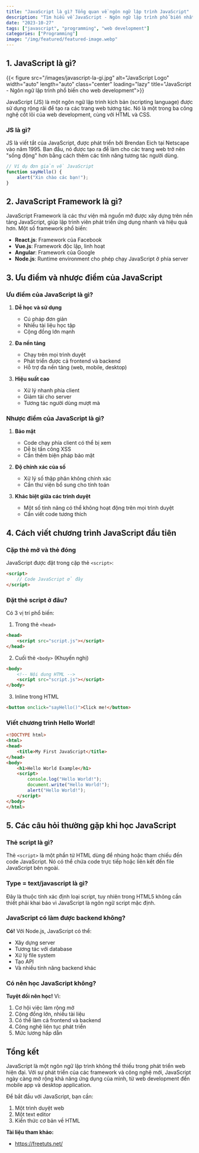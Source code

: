 ```yaml
---
title: "JavaScript là gì? Tổng quan về ngôn ngữ lập trình JavaScript"
description: "Tìm hiểu về JavaScript - Ngôn ngữ lập trình phổ biến nhất cho web development"
date: "2023-10-27"
tags: ["javascript", "programming", "web development"]
categories: ["Programming"]
image: "/img/featured/featured-image.webp"
---
```


## 1. JavaScript là gì?

{{< figure src="/images/javascript-la-gi.jpg" alt="JavaScript Logo" width="auto" length="auto" class="center" loading="lazy" title="JavaScript - Ngôn ngữ lập trình phổ biến cho web development">}}

JavaScript (JS) là một ngôn ngữ lập trình kịch bản (scripting language) được sử dụng rộng rãi để tạo ra các trang web tương tác. Nó là một trong ba công nghệ cốt lõi của web development, cùng với HTML và CSS.

### JS là gì?

JS là viết tắt của JavaScript, được phát triển bởi Brendan Eich tại Netscape vào năm 1995. Ban đầu, nó được tạo ra để làm cho các trang web trở nên "sống động" hơn bằng cách thêm các tính năng tương tác người dùng.

```javascript
// Ví dụ đơn giản về JavaScript
function sayHello() {
    alert("Xin chào các bạn!");
}
```

## 2. JavaScript Framework là gì?

JavaScript Framework là các thư viện mã nguồn mở được xây dựng trên nền tảng JavaScript, giúp lập trình viên phát triển ứng dụng nhanh và hiệu quả hơn. Một số framework phổ biến:

- **React.js**: Framework của Facebook
- **Vue.js**: Framework độc lập, linh hoạt
- **Angular**: Framework của Google
- **Node.js**: Runtime environment cho phép chạy JavaScript ở phía server

## 3. Ưu điểm và nhược điểm của JavaScript

### Ưu điểm của JavaScript là gì?

1. **Dễ học và sử dụng**
   - Cú pháp đơn giản
   - Nhiều tài liệu học tập
   - Cộng đồng lớn mạnh

2. **Đa nền tảng**
   - Chạy trên mọi trình duyệt
   - Phát triển được cả frontend và backend
   - Hỗ trợ đa nền tảng (web, mobile, desktop)

3. **Hiệu suất cao**
   - Xử lý nhanh phía client
   - Giảm tải cho server
   - Tương tác người dùng mượt mà

### Nhược điểm của JavaScript là gì?

1. **Bảo mật**
   - Code chạy phía client có thể bị xem
   - Dễ bị tấn công XSS
   - Cần thêm biện pháp bảo mật

2. **Độ chính xác của số**
   - Xử lý số thập phân không chính xác
   - Cần thư viện bổ sung cho tính toán

3. **Khác biệt giữa các trình duyệt**
   - Một số tính năng có thể không hoạt động trên mọi trình duyệt
   - Cần viết code tương thích

## 4. Cách viết chương trình JavaScript đầu tiên

### Cặp thẻ mở và thẻ đóng

JavaScript được đặt trong cặp thẻ `<script>`:

```html
<script>
    // Code JavaScript ở đây
</script>
```

### Đặt thẻ script ở đâu?

Có 3 vị trí phổ biến:

1. Trong thẻ `<head>`
```html
<head>
    <script src="script.js"></script>
</head>
```

2. Cuối thẻ `<body>` (Khuyến nghị)
```html
<body>
    <!-- Nội dung HTML -->
    <script src="script.js"></script>
</body>
```

3. Inline trong HTML
```html
<button onclick="sayHello()">Click me!</button>
```

### Viết chương trình Hello World!

```html
<!DOCTYPE html>
<html>
<head>
    <title>My First JavaScript</title>
</head>
<body>
    <h1>Hello World Example</h1>
    <script>
        console.log("Hello World!");
        document.write("Hello World!");
        alert("Hello World!");
    </script>
</body>
</html>
```

## 5. Các câu hỏi thường gặp khi học JavaScript

### Thẻ script là gì?

Thẻ `<script>` là một phần tử HTML dùng để nhúng hoặc tham chiếu đến code JavaScript. Nó có thể chứa code trực tiếp hoặc liên kết đến file JavaScript bên ngoài.

### Type = text/javascript là gì?

Đây là thuộc tính xác định loại script, tuy nhiên trong HTML5 không cần thiết phải khai báo vì JavaScript là ngôn ngữ script mặc định.

### JavaScript có làm được backend không?

**Có!** Với Node.js, JavaScript có thể:
- Xây dựng server
- Tương tác với database
- Xử lý file system
- Tạo API
- Và nhiều tính năng backend khác

### Có nên học JavaScript không?

**Tuyệt đối nên học!** Vì:
1. Cơ hội việc làm rộng mở
2. Cộng đồng lớn, nhiều tài liệu
3. Có thể làm cả frontend và backend
4. Công nghệ liên tục phát triển
5. Mức lương hấp dẫn

## Tổng kết

JavaScript là một ngôn ngữ lập trình không thể thiếu trong phát triển web hiện đại. Với sự phát triển của các framework và công nghệ mới, JavaScript ngày càng mở rộng khả năng ứng dụng của mình, từ web development đến mobile app và desktop application.

Để bắt đầu với JavaScript, bạn cần:
1. Một trình duyệt web
2. Một text editor
3. Kiến thức cơ bản về HTML

**Tài liệu tham khảo:**
- https://freetuts.net/